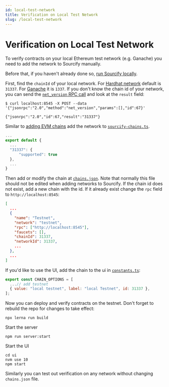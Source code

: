 ```yaml
---
id: local-test-network
title: Verification on Local Test Network
slug: /local-test-network
---
```


# Verification on Local Test Network

To verify contracts on your local Ethereum test network (e.g. Ganache) you need to add the network to Sourcify manually.

Before that, if you haven't already done so, [run Sourcify locally](/docs/run-locally).

First, find the `chainId` of your local network. For [Hardhat network](https://hardhat.org/hardhat-network/reference/#chainid) default is `31337`. For [Ganache](https://github.com/trufflesuite/ganache) it is `1337`. If you don't know the chain id of your network, you can send the [`net_version` RPC call](https://eth.wiki/json-rpc/API#net_version) and look at the `result` field:

```
$ curl localhost:8545 -X POST --data '{"jsonrpc":"2.0","method":"net_version","params":[],"id":67}'

{"jsonrpc":"2.0","id":67,"result":"31337"}
```

Similar to [adding EVM chains](/docs/chain-support) add the network to [`sourcify-chains.ts`](https://github.com/ethereum/sourcify/blob/master/services/core/src/sourcify-chains.ts).

```js
...
export default {
  ...
  "31337": {
      "supported": true
  },
  ...
}
```

Then add or modify the chain at [`chains.json`](https://github.com/ethereum/sourcify/blob/master/services/core/src/chains.json). Note that normally this file should not be edited when adding networks to Sourcify. If the chain id does not exist, add a new chain with the id. If it already exist change the `rpc` field to `http://localhost:8545`:

```json
[
  ...
  {
    "name": "Testnet",
    "network": "testnet",
    "rpc": ["http://localhost:8545"],
    "faucets": [],
    "chainId": 31337,
    "networkId": 31337,
    ...
  },
  ...
]

```

If you'd like to use the UI, add the chain to the ui in [`constants.ts`](https://github.com/ethereum/sourcify/blob/master/ui/src/common/constants.ts):

```js
export const CHAIN_OPTIONS = [
  ...// add testnet
  { value: "local testnet", label: "local Testnet", id: 31337 },
];
```

Now you can deploy and verify contracts on the testnet. Don't forget to rebuild the repo for changes to take effect:

```
npx lerna run build
```

Start the server

```
npm run server:start
```

Start the UI

```
cd ui
nvm use 10
npm start
```

Similarly you can test out verification on any network without changing `chains.json` file.

